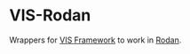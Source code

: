 # VIS-Rodan
Wrappers for [VIS Framework](https://github.com/ELVIS-Project/vis-framework) to work in [Rodan](https://github.com/DDMAL/Rodan).
